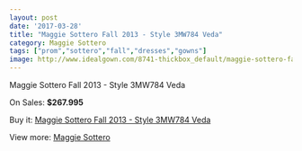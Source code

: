 ```yaml
---
layout: post
date: '2017-03-28'
title: "Maggie Sottero Fall 2013 - Style 3MW784 Veda"
category: Maggie Sottero
tags: ["prom","sottero","fall","dresses","gowns"]
image: http://www.idealgown.com/8741-thickbox_default/maggie-sottero-fall-2013-style-3mw784-veda.jpg
---
```

Maggie Sottero Fall 2013 - Style 3MW784 Veda

On Sales: **$267.995**
<a href="https://www.idealgown.com/en/maggie-sottero/3630-maggie-sottero-fall-2013-style-3mw784-veda.html"><amp-img layout="responsive" width="600" height="600" src="//www.idealgown.com/8741-thickbox_default/maggie-sottero-fall-2013-style-3mw784-veda.jpg" alt="Maggie Sottero Fall 2013 - Style 3MW784 Veda 0" /></a>
<a href="https://www.idealgown.com/en/maggie-sottero/3630-maggie-sottero-fall-2013-style-3mw784-veda.html"><amp-img layout="responsive" width="600" height="600" src="//www.idealgown.com/8742-thickbox_default/maggie-sottero-fall-2013-style-3mw784-veda.jpg" alt="Maggie Sottero Fall 2013 - Style 3MW784 Veda 1" /></a>

Buy it: [Maggie Sottero Fall 2013 - Style 3MW784 Veda](https://www.idealgown.com/en/maggie-sottero/3630-maggie-sottero-fall-2013-style-3mw784-veda.html "Maggie Sottero Fall 2013 - Style 3MW784 Veda")

View more: [Maggie Sottero](https://www.idealgown.com/en/45-maggie-sottero "Maggie Sottero")